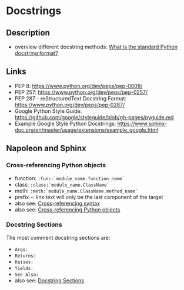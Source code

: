 # Docstrings

## Description

- overview different docstring methods: [What is the standard Python docstring format?](https://stackoverflow.com/questions/3898572/what-is-the-standard-python-docstring-format)

## Links

- PEP 8: <https://www.python.org/dev/peps/pep-0008/>
- PEP 257: <https://www.python.org/dev/peps/pep-0257/>
- PEP 287 - reStructuredText Docstring Format:
  <https://www.python.org/dev/peps/pep-0287/>
- Google Python Style Guide:
  <https://github.com/google/styleguide/blob/gh-pages/pyguide.md>
- Example Google Style Python Docstrings: <https://www.sphinx-doc.org/en/master/usage/extensions/example_google.html>

## Napoleon and Sphinx

### Cross-referencing Python objects

- function: ``:func:`module_name.function_name` ``
- class: ``:class:`module_name.ClassName` ``
- meth: ``:meth:`module_name.ClassName.method_name` ``
- prefix `~`: link text will only be the last component of the target
- also see: [Cross-referencing syntax](https://www.sphinx-doc.org/en/master/usage/domains/index.html#cross-referencing-syntax)
- also see: [Cross-referencing Python objects](https://www.sphinx-doc.org/en/master/usage/domains/python.html#cross-referencing-python-objects)

### Docstring Sections

The most comment docstring sections are:

- `Args:`
- `Returns:`
- `Raises:`
- `Yields:`
- `See Also:`
- also see: [Docstring Sections](https://www.sphinx-doc.org/en/master/usage/extensions/napoleon.html#docstring-sections)
